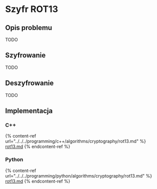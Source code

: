 # Szyfr ROT13

## Opis problemu

TODO

## Szyfrowanie

TODO

## Deszyfrowanie

TODO

## Implementacja

### C++

{% content-ref url="../../../programming/c++/algorithms/cryptography/rot13.md" %}
[rot13.md](../../../programming/c++/algorithms/cryptography/rot13.md)
{% endcontent-ref %}

### Python

{% content-ref url="../../../programming/python/algorithms/cryptography/rot13.md" %}
[rot13.md](../../../programming/python/algorithms/cryptography/rot13.md)
{% endcontent-ref %}
